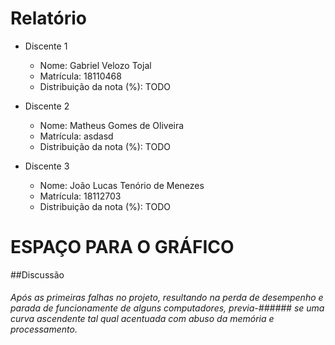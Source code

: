 # Relatório

* Discente 1
   * Nome: Gabriel Velozo Tojal
   * Matrícula: 18110468
   * Distribuição da nota (%): TODO

* Discente 2
   * Nome: Matheus Gomes de Oliveira
   * Matrícula: asdasd
   * Distribuição da nota (%): TODO

* Discente 3
    * Nome:  João Lucas Tenório de Menezes
    * Matrícula: 18112703
    * Distribuição da nota (%): TODO

# ESPAÇO PARA O GRÁFICO 

##Discussão
######   Após as primeiras falhas no projeto, resultando na perda de desempenho e parada de funcionamente de alguns computadores, previa-###### se uma curva ascendente tal qual acentuada com abuso da memória e processamento. 
